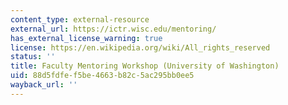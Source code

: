 ```yaml
---
content_type: external-resource
external_url: https://ictr.wisc.edu/mentoring/
has_external_license_warning: true
license: https://en.wikipedia.org/wiki/All_rights_reserved
status: ''
title: Faculty Mentoring Workshop (University of Washington)
uid: 88d5fdfe-f5be-4663-b82c-5ac295bb0ee5
wayback_url: ''
---
```

